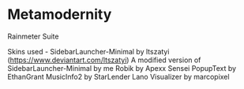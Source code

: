 # Metamodernity
Rainmeter Suite

Skins used -
SidebarLauncher-Minimal by ltszatyi (https://www.deviantart.com/ltszatyi)
A modified version of SidebarLauncher-Minimal by me
Robik by Apexx Sensei
PopupText by EthanGrant
MusicInfo2 by StarLender
Lano Visualizer by marcopixel
